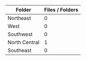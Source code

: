 | Folder        |   Files / Folders |
|---------------|-------------------|
| Northeast     |                 0 |
| West          |                 0 |
| Southwest     |                 0 |
| North Central |                 1 |
| Southeast     |                 0 |